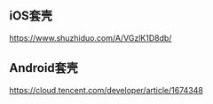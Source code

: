 ## iOS套壳

https://www.shuzhiduo.com/A/VGzlK1D8db/





## Android套壳

https://cloud.tencent.com/developer/article/1674348
